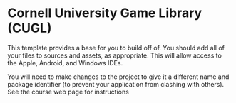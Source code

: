 # Cornell University Game Library (CUGL)

This template provides a base for you to build off of.  You should add all of your files to sources and assets, as appropriate.  This will allow access to the Apple, Android, and Windows IDEs.

You will need to make changes to the project to give it a different name and package identifier (to prevent your application from clashing with others).  See the course web page for instructions  
